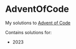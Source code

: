 # AdventOfCode
My solutions to [Advent of Code](https://adventofcode.com/)

Contains solutions for:
* 2023
